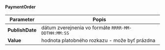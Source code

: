 #### PaymentOrder
| Parameter | Popis |
| ----------- | ----------- |
| **PublishDate** | dátum zverejnenia vo formáte `RRRR-MM-DDTHH:MM:SS` |
| **Value** | hodnota platobného rozkazu  - može byť prázdna |